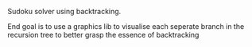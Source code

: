 Sudoku solver using backtracking.

End goal is to use a graphics lib to visualise each seperate branch in the recursion tree to better grasp the essence of backtracking
